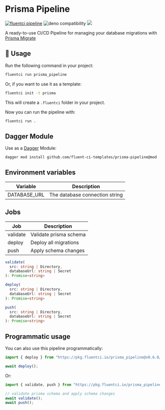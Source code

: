 # Prisma Pipeline

[![fluentci pipeline](https://img.shields.io/badge/dynamic/json?label=pkg.fluentci.io&labelColor=%23000&color=%23460cf1&url=https%3A%2F%2Fapi.fluentci.io%2Fv1%2Fpipeline%2Fprisma_pipeline&query=%24.version)](https://pkg.fluentci.io/prisma_pipeline)
![deno compatibility](https://shield.deno.dev/deno/^1.37)
[![](https://img.shields.io/codecov/c/gh/fluent-ci-templates/prisma-pipeline)](https://codecov.io/gh/fluent-ci-templates/prisma-pipeline)

A ready-to-use CI/CD Pipeline for managing your database migrations with [Prisma Migrate](https://www.prisma.io/docs/guides/migrate)

## 🚀 Usage

Run the following command in your project:

```bash
fluentci run prisma_pipeline
```

Or, if you want to use it as a template:

```bash
fluentci init -t prisma
```

This will create a `.fluentci` folder in your project.

Now you can run the pipeline with:

```bash
fluentci run .
```

## Dagger Module

Use as a [Dagger](https://dagger.io) Module:

```bash
dagger mod install github.com/fluent-ci-templates/prisma-pipeline@mod
```

## Environment variables

| Variable         | Description                    |
| ---------------- | ------------------------------ |
| DATABASE_URL     | The database connection string |

## Jobs

| Job       | Description               |
| --------- | ------------------------- |
| validate  | Validate prisma schema    |
| deploy    | Deploy all migrations     |
| push      | Apply schema changes      |

```typescript
validate(
  src: string | Directory,
  databaseUrl: string | Secret
): Promise<string>

deploy(
  src: string | Directory,
  databaseUrl: string | Secret
): Promise<string>

push(
  src: string | Directory,
  databaseUrl: string | Secret
): Promise<string>
```

## Programmatic usage

You can also use this pipeline programmatically:

```ts
import { deploy } from "https://pkg.fluentci.io/prisma_pipeline@v0.6.0/mod.ts";

await deploy();
```

Or:

```ts
import { validate, push } from "https://pkg.fluentci.io/prisma_pipeline@v0.6.0/mod.ts";

// validate prisma schema and apply schema changes
await validate();
await push();
```
